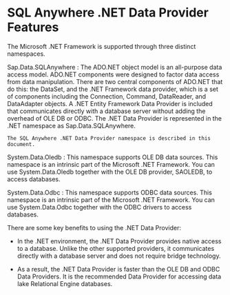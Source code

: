 <!-- loio3bcf76e26c5f1014a105d4e1f851e912 -->

# SQL Anywhere .NET Data Provider Features

The Microsoft .NET Framework is supported through three distinct namespaces.

 Sap.Data.SQLAnywhere
 :   The ADO.NET object model is an all-purpose data access model. ADO.NET components were designed to factor data access from data manipulation. There are two central components of ADO.NET that do this: the DataSet, and the .NET Framework data provider, which is a set of components including the Connection, Command, DataReader, and DataAdapter objects. A .NET Entity Framework Data Provider is included that communicates directly with a database server without adding the overhead of OLE DB or ODBC. The .NET Data Provider is represented in the .NET namespace as Sap.Data.SQLAnywhere.

    The SQL Anywhere .NET Data Provider namespace is described in this document.

  System.Data.Oledb
 :   This namespace supports OLE DB data sources. This namespace is an intrinsic part of the Microsoft .NET Framework. You can use System.Data.Oledb together with the OLE DB provider, SAOLEDB, to access databases.

  System.Data.Odbc
 :   This namespace supports ODBC data sources. This namespace is an intrinsic part of the Microsoft .NET Framework. You can use System.Data.Odbc together with the ODBC drivers to access databases.

 There are some key benefits to using the .NET Data Provider:

-   In the .NET environment, the .NET Data Provider provides native access to a database. Unlike the other supported providers, it communicates directly with a database server and does not require bridge technology.

-   As a result, the .NET Data Provider is faster than the OLE DB and ODBC Data Providers. It is the recommended Data Provider for accessing data lake Relational Engine databases.


